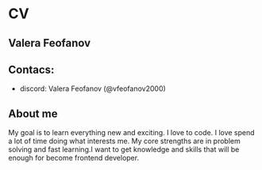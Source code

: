 # CV
## Valera Feofanov
## Contacs:
* discord: Valera Feofanov (@vfeofanov2000)
## About me
My goal is to learn everything new and exciting. I love to code. I love spend a lot of time doing what interests me. My core strengths are in problem solving and fast learning.I want to get knowledge and skills that will be enough for become frontend developer.